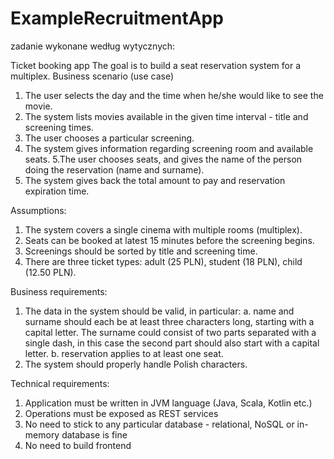 # ExampleRecruitmentApp

zadanie wykonane według wytycznych: 

Ticket booking app
The goal is to build a seat reservation system for a multiplex.
Business scenario (use case)
1. The user selects the day and the time when he/she would like to see the movie.
2. The system lists movies available in the given time interval - title and screening times.
3. The user chooses a particular screening.
4. The system gives information regarding screening room and available seats. 
5.The user chooses seats, and gives the name of the person doing the reservation
(name and surname).
6. The system gives back the total amount to pay and reservation expiration time.

Assumptions:
1. The system covers a single cinema with multiple rooms (multiplex).
2.  Seats can be booked at latest 15 minutes before the screening begins. 
3. Screenings should be sorted by title and screening time.
4. There are three ticket types: adult (25 PLN), student (18 PLN), child (12.50 PLN).

Business requirements:
1. The data in the system should be valid, in particular:
a. name and surname should each be at least three characters long, starting with
a capital letter. The surname could consist of two parts separated with a single
dash, in this case the second part should also start with a capital letter. b.
reservation applies to at least one seat.
2. The system should properly handle Polish characters.
 
Technical requirements:
1. Application must be written in JVM language (Java, Scala, Kotlin etc.)
2. Operations must be exposed as REST services
3. No need to stick to any particular database - relational, NoSQL or in-memory
database is fine
4. No need to build frontend

